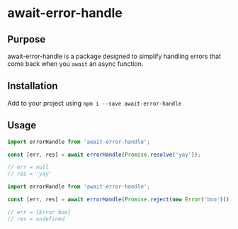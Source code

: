 # await-error-handle

## Purpose

await-error-handle is a package designed to simplify handling errors that come back when you `await` an async function.

## Installation

Add to your project using `npm i --save await-error-handle`

## Usage

```javascript
import errorHandle from 'await-error-handle';

const [err, res] = await errorHandle(Promise.resolve('yay'));

// err = null
// res = 'yay'
```

```javascript
import errorHandle from 'await-error-handle';

const [err, res] = await errorHandle(Promise.reject(new Error('boo')));

// err = [Error boo]
// res = undefined
```